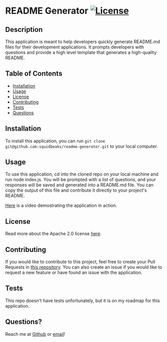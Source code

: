# README Generator [![License](https://img.shields.io/badge/License-Apache%202.0-blue.svg)](https://opensource.org/licenses/Apache-2.0)

  ## Description
  This application is meant to help developers quickly generate README.md files for their development applications. It prompts developers with questions and provide a high level template that generates a high-quality README.

  ## Table of Contents

  * [Installation](#installation)
  * [Usage](#usage)
  * [License](#license)
  * [Contributing](#contributing)
  * [Tests](#tests)
  * [Questions](#questions)

  ## Installation
  To install this application, you can run `git clone git@github.com:squidbeaks/readme-generator.git` to your local computer.

  ## Usage
  To use this application, cd into the cloned repo on your local machine and run node index.js. You will be prompted with a list of questions, and your responses will be saved and generated into a README.md file. You can copy the output of this file and contribute it directly to your project's README.
  
  [Here](https://drive.google.com/file/d/16POVOsA-SRihC93jh44EyaOpGsCjNPVD/view?usp=sharing) is a video demostrating the application in action.
  
  ## License
  Read more about the Apache 2.0 license [here](<https://opensource.org/licenses/Apache 2.0>).
  
  ## Contributing
  If you would like to contribute to this project, feel free to create your Pull Requests in [this repository](https://github.com/squidbeaks/readme-generator). You can also create an issue if you would like to request a new feature or have found an issue with the application.

  ## Tests
  This repo doesn't have tests unfortunately, but it is on my roadmap for this application.

  ## Questions?
  Reach me at [Github](https://github.com/squidbeaks) or [email](leahsigridrussell@gmail.com)!

